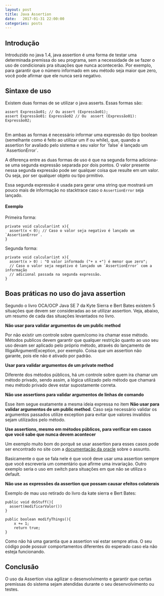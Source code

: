 ```yaml
---
layout: post
title: Java Assertion
date:   2017-01-31 22:00:00
categories: posts
---
```


## Introdução

Introduzido no java 1.4, java assertion é uma forma de testar uma determinada premissa do seu programa, sem a necessidade de se fazer o uso de condicionais pra situações que nunca acontecerão. Por exemplo, para garantir que o número informado em seu método seja maior que zero, você pode afirmar que ele nunca será negativo.

## Sintaxe de uso

Existem duas formas de se utilizar o java asserts. Essas formas são:

    assert Expressão01; // Ou assert (Expressão01);
    assert Expressão01: Expressão02 // Ou  assert (Expressão01): Expressão02;

<br/>
Em ambas as formas é necessário informar uma expressão do tipo boolean (semelhante como é feito ao utilizar um if ou while), que, quando a assertion for avaliado pelo sistema e seu valor for `false` é lançado um `AssertionError`.

A diferença entre as duas formas de uso é que na segunda forma adiciona-se uma segunda expressão separada por dois pontos. O valor presente nessa segunda expressão pode ser qualquer coisa que resulte em um valor. Ou seja, por ser qualquer objeto ou tipo prmitivo.
 
Essa segunda expressão é usada para gerar uma string que mostrará um pouco mais de informação no stacktrace caso o `AssertionError` seja lançado.

#### Exemplo

Primeira forma:


    private void calcular(int x){
      assert(x < 0); // Caso o valor seja negativo é lançado um `AssertionError`.
    }


Segunda forma:


    private void calcular(int x){
      assert(x > 0) : "O valor informado ("+ x +") é menor que zero"; 
      // Caso o valor seja negativo é lançado um `AssertionError` com a informação 
      // adicional passada na segunda expressão.
    }


## Boas práticas no uso do java assertion

Segundo o livro OCA/OCP Java SE 7 da Kyte Sierra e Bert Bates existem 5 situações que devem ser consideradas ao se utilizar assertion. Veja, abaixo, um resumo de cada das situações levantados no livro.

**Não usar para validar argumentos de um public method**

Por não existir um controle sobre quem/como ira chamar esse método. Métodos publicos devem garantir que qualquer restrição quanto ao uso seu uso devam ser aplicado pelo próprio método, através do lançamento de IlligalArgumentException, por exemplo. Coisa que um assertion não garante, pois ele não é ativado por padrão.

**Usar para validar argumentos de um private method**

Diferente dos métodos públicos, há um controle sobre quem ira chamar um método privado, sendo assim, a lógica utilizado pelo método que chamará meu método privado deve estar supostamente correta.

**Não use assertions para validar argumentos de linhas de comando**

Esse item segue exatamente a mesma ideia expressa no item **Não usar para validar argumentos de um public method**. Caso seja necessário validar os argumentos passados utilize exception para evitar que valores invalidos sejam utilizados pelo método.


**Use assertions, mesmo em métodos públicos, para verificar em casos que você sabe que nunca devem acontecer**

Um exemplo muito bom do porquê se usar assertion para esses casos pode ser encontrado no site com a [documentação da oracle](https://docs.oracle.com/javase/8/docs/technotes/guides/language/assert.html) sobre o assunto.

Basicamente o que se fala nele é que você deve usar uma assertion sempre que você escreveria um comentário que afirme uma invariação. Outro exemplo seria o uso em switch para situações em que não se utiliza o default.

**Não use as expressões da assertion que possam causar efeitos colaterais**

Exemplo de mau uso retirado do livro da kate sierra e Bert Bates:

    public void doStuff(){
      assert(modificarValor())
    }
    
    public boolean modifyThings(){
        x += 1;
        return true;
    } 

Como não há uma garantia que a assertion vai estar sempre ativa. O seu código pode possuir comportamentos diferentes do esperado caso ela não esteja funcionando.

## Conclusão

O uso da Assertion visa agilizar o desenvolvimento e garantir que certas premissas do sistema sejam atendidas durante o seu desenvolvimento ou testes.